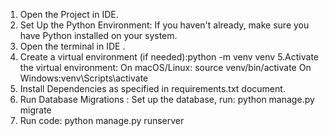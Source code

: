 1. Open the Project in IDE.
2. Set Up the Python Environment: If you haven't already, make sure you have Python installed on your system.
3. Open the terminal in IDE .
4. Create a virtual environment (if needed):python -m venv venv
5.Activate the virtual environment:
  On macOS/Linux: source venv/bin/activate
  On Windows:venv\Scripts\activate
6. Install Dependencies as specified in requirements.txt document.
7. Run Database Migrations : Set up the database, run: python manage.py migrate
8. Run code: python manage.py runserver
